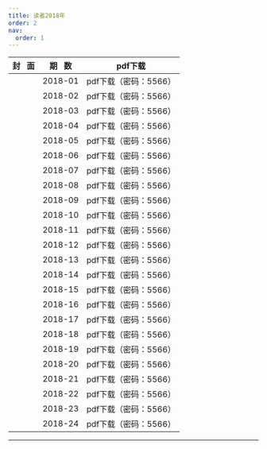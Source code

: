 ```yaml
---
title: 读者2018年
order: 2
nav:
  order: 1
---
```

| 封   面 | 期   数 |        pdf下载        |
| :-------: | :-------: | :-------------------: |
|          |  2018-01  | pdf下载（密码：5566） |
|          |  2018-02  | pdf下载（密码：5566） |
|          |  2018-03  | pdf下载（密码：5566） |
|          |  2018-04  | pdf下载（密码：5566） |
|          |  2018-05  | pdf下载（密码：5566） |
|          |  2018-06  | pdf下载（密码：5566） |
|          |  2018-07  | pdf下载（密码：5566） |
|          |  2018-08  | pdf下载（密码：5566） |
|          |  2018-09  | pdf下载（密码：5566） |
|          |  2018-10  | pdf下载（密码：5566） |
|          |  2018-11  | pdf下载（密码：5566） |
|          |  2018-12  | pdf下载（密码：5566） |
|          |  2018-13  | pdf下载（密码：5566） |
|          |  2018-14  | pdf下载（密码：5566） |
|          |  2018-15  | pdf下载（密码：5566） |
|          |  2018-16  | pdf下载（密码：5566） |
|          |  2018-17  | pdf下载（密码：5566） |
|          |  2018-18  | pdf下载（密码：5566） |
|          |  2018-19  | pdf下载（密码：5566） |
|          |  2018-20  | pdf下载（密码：5566） |
|          |  2018-21  | pdf下载（密码：5566） |
|          |  2018-22  | pdf下载（密码：5566） |
|          |  2018-23  | pdf下载（密码：5566） |
|          |  2018-24  | pdf下载（密码：5566） |

---

